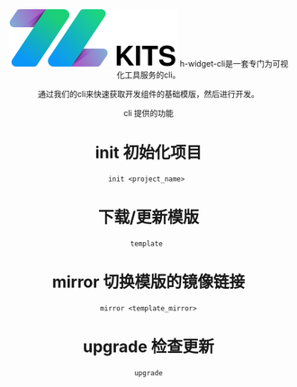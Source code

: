 <div align="center">
<img src="logo.svg" alt="KITS" width="300" >
h-widget-cli是一套专门为可视化工具服务的cli。

通过我们的cli来快速获取开发组件的基础模版，然后进行开发。

cli 提供的功能
# init 初始化项目
`init <project_name> `
# 下载/更新模版
`template `
# mirror 切换模版的镜像链接
`mirror <template_mirror>`
# upgrade 检查更新
`upgrade`